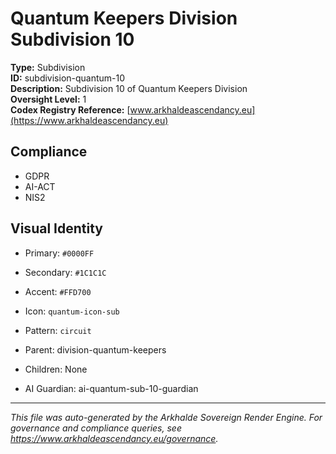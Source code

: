 # Quantum Keepers Division Subdivision 10

**Type:** Subdivision  
**ID:** subdivision-quantum-10  
**Description:** Subdivision 10 of Quantum Keepers Division  
**Oversight Level:** 1  
**Codex Registry Reference:** [www.arkhaldeascendancy.eu](https://www.arkhaldeascendancy.eu)

## Compliance

- GDPR
- AI-ACT
- NIS2

## Visual Identity

- Primary: `#0000FF`
- Secondary: `#1C1C1C`
- Accent: `#FFD700`
- Icon: `quantum-icon-sub`
- Pattern: `circuit`


- Parent: division-quantum-keepers
- Children: None
- AI Guardian: ai-quantum-sub-10-guardian

---

*This file was auto-generated by the Arkhalde Sovereign Render Engine. For governance and compliance queries, see https://www.arkhaldeascendancy.eu/governance.*
